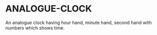 # ANALOGUE-CLOCK
An analogue clock  having hour hand, minute hand, second hand with numbers which shows time.
